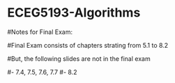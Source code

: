 # ECEG5193-Algorithms

#Notes for Final Exam:

#Final Exam consists of chapters strating from 5.1 to 8.2

#But, the following slides are not in the final exam
 
#- 7.4, 7.5, 7.6, 7.7
#- 8.2
